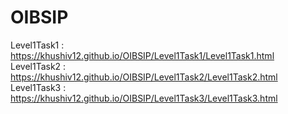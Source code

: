 # OIBSIP
Level1Task1 : https://khushiv12.github.io/OIBSIP/Level1Task1/Level1Task1.html
Level1Task2 : https://khushiv12.github.io/OIBSIP/Level1Task2/Level1Task2.html
Level1Task3 : https://khushiv12.github.io/OIBSIP/Level1Task3/Level1Task3.html

